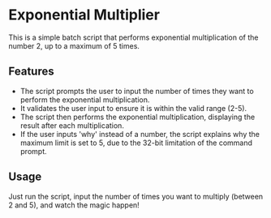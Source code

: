 # Exponential Multiplier

This is a simple batch script that performs exponential multiplication of the number 2, up to a maximum of 5 times. 

## Features
- The script prompts the user to input the number of times they want to perform the exponential multiplication.
- It validates the user input to ensure it is within the valid range (2-5).
- The script then performs the exponential multiplication, displaying the result after each multiplication.
- If the user inputs 'why' instead of a number, the script explains why the maximum limit is set to 5, due to the 32-bit limitation of the command prompt.

## Usage
Just run the script, input the number of times you want to multiply (between 2 and 5), and watch the magic happen!
